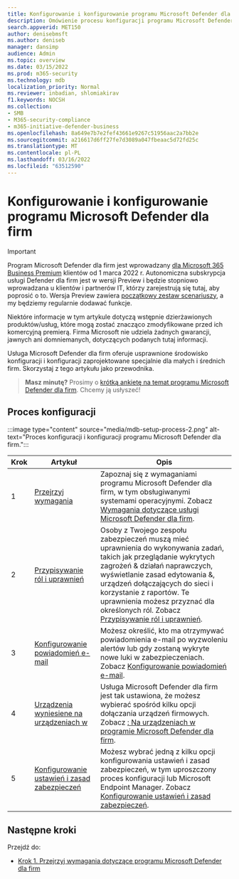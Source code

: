 ```yaml
---
title: Konfigurowanie i konfigurowanie programu Microsoft Defender dla firm
description: Omówienie procesu konfiguracji programu Microsoft Defender dla firm
search.appverid: MET150
author: denisebmsft
ms.author: deniseb
manager: dansimp
audience: Admin
ms.topic: overview
ms.date: 03/15/2022
ms.prod: m365-security
ms.technology: mdb
localization_priority: Normal
ms.reviewer: inbadian, shlomiakirav
f1.keywords: NOCSH
ms.collection:
- SMB
- M365-security-compliance
- m365-initiative-defender-business
ms.openlocfilehash: 8a649e7b7e2fef43661e9267c51956aac2a7bb2e
ms.sourcegitcommit: a216617d6ff27fe7d3089a047fbeaac5d72fd25c
ms.translationtype: MT
ms.contentlocale: pl-PL
ms.lasthandoff: 03/16/2022
ms.locfileid: "63512590"
---
```

# <a name="set-up-and-configure-microsoft-defender-for-business"></a>Konfigurowanie i konfigurowanie programu Microsoft Defender dla firm

> [!IMPORTANT]
> Program Microsoft Defender dla firm jest wprowadzany [dla Microsoft 365 Business Premium](../../business-premium/index.md) klientów od 1 marca 2022 r. Autonomiczna subskrypcja usługi Defender dla firm jest w wersji Preview i będzie stopniowo wprowadzana u klientów i partnerów IT, [](https://aka.ms/mdb-preview) którzy zarejestrują się tutaj, aby poprosić o to. Wersja Preview zawiera [początkowy zestaw scenariuszy](mdb-tutorials.md#try-these-preview-scenarios), a my będziemy regularnie dodawać funkcje.
> 
> Niektóre informacje w tym artykule dotyczą wstępnie dzierżawionych produktów/usług, które mogą zostać znacząco zmodyfikowane przed ich komercyjną premierą. Firma Microsoft nie udziela żadnych gwarancji, jawnych ani domniemanych, dotyczących podanych tutaj informacji. 

Usługa Microsoft Defender dla firm oferuje usprawnione środowisko konfiguracji i konfiguracji zaprojektowane specjalnie dla małych i średnich firm. Skorzystaj z tego artykułu jako przewodnika.

>
> **Masz minutę?**
> Prosimy o <a href="https://microsoft.qualtrics.com/jfe/form/SV_0JPjTPHGEWTQr4y" target="_blank">krótką ankietę na temat programu Microsoft Defender dla firm</a>. Chcemy ją usłyszeć!
>

## <a name="the-setup-and-configuration-process"></a>Proces konfiguracji

:::image type="content" source="media/mdb-setup-process-2.png" alt-text="Proces konfiguracji i konfiguracji programu Microsoft Defender dla firm.":::

| Krok  | Artykuł | Opis  |
|---------|---------|--------|
| 1 | [Przejrzyj wymagania](mdb-requirements.md) | Zapoznaj się z wymaganiami programu Microsoft Defender dla firm, w tym obsługiwanymi systemami operacyjnymi. Zobacz [Wymagania dotyczące usługi Microsoft Defender dla firm](mdb-requirements.md). |
| 2 | [Przypisywanie ról i uprawnień](mdb-roles-permissions.md)     | Osoby z Twojego zespołu zabezpieczeń muszą mieć uprawnienia do wykonywania zadań, takich jak przeglądanie wykrytych zagrożeń & działań naprawczych, wyświetlanie zasad edytowania &, urządzeń dołączających do sieci i korzystanie z raportów. Te uprawnienia możesz przyznać dla określonych ról. Zobacz [Przypisywanie ról i uprawnień](mdb-roles-permissions.md).        |
| 3 | [Konfigurowanie powiadomień e-mail](mdb-email-notifications.md) | Możesz określić, kto ma otrzymywać powiadomienia e-mail po wyzwoleniu alertów lub gdy zostaną wykryte nowe luki w zabezpieczeniach. Zobacz [Konfigurowanie powiadomień e-mail](mdb-email-notifications.md).| 
| 4 | [Urządzenia wyniesiene na urządzeniach w](mdb-onboard-devices.md)     | Usługa Microsoft Defender dla firm jest tak ustawiona, że możesz wybierać spośród kilku opcji dołączania urządzeń firmowych. Zobacz [: Na urządzeniach w programie Microsoft Defender dla firm](mdb-onboard-devices.md).         |
| 5 | [Konfigurowanie ustawień i zasad zabezpieczeń](mdb-configure-security-settings.md) | Możesz wybrać jedną z kilku opcji konfigurowania ustawień i zasad zabezpieczeń, w tym uproszczony proces konfiguracji lub Microsoft Endpoint Manager. Zobacz [Konfigurowanie ustawień i zasad zabezpieczeń](mdb-configure-security-settings.md). |

## <a name="next-steps"></a>Następne kroki

Przejdź do:

- [Krok 1. Przejrzyj wymagania dotyczące programu Microsoft Defender dla firm](mdb-requirements.md)

